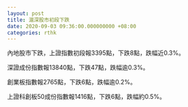 ```yaml
---
layout: post
title: 滬深股市初段下跌
date: 2020-09-03 09:36:00.000000000 +08:00
categories: rthk
---
```


內地股市下跌，上證指數初段報3395點，下跌8點，跌幅近0.3%。

深證成份指數報13840點，下跌47點，跌幅逾0.3%。

創業板指數報2765點，下跌6點，跌幅逾0.2%。

上證科創板50成份指數報1416點，下跌6點，跌幅約0.5%。
